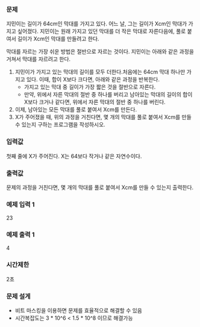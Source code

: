 ### 문제
지민이는 길이가 64cm인 막대를 가지고 있다.
어느 날, 그는 길이가 Xcm인 막대가 가지고 싶어졌다.
지민이는 원래 가지고 있던 막대를 더 작은 막대로 자른다음에, 풀로 붙여서 길이가 Xcm인 막대를 만들려고 한다.

막대를 자르는 가장 쉬운 방법은 절반으로 자르는 것이다.
지민이는 아래와 같은 과정을 거쳐서 막대를 자르려고 한다.

1. 지민이가 가지고 있는 막대의 길이를 모두 더한다.처음에는 64cm 막대 하나만 가지고 있다. 이때, 합이 X보다 크다면, 아래와 같은 과정을 반복한다.
    - 가지고 있는 막대 중 길이가 가장 짧은 것을 절반으로 자른다.
    - 만약, 위에서 자른 막대의 절반 중 하나를 버리고 남아있는 막대의 길이의 합이 X보다 크거나 같다면, 위에서 자른 막대의 절반 중 하나를 버린다.
2. 이제, 남아있는 모든 막대를 풀로 붙여서 Xcm를 만든다.
3. X가 주어졌을 때, 위의 과정을 거친다면, 몇 개의 막대를 풀로 붙여서 Xcm를 만들 수 있는지 구하는 프로그램을 작성하시오.

### 입력값
첫째 줄에 X가 주어진다. X는 64보다 작거나 같은 자연수이다.

### 출력값
문제의 과정을 거친다면, 몇 개의 막대를 풀로 붙여서 Xcm를 만들 수 있는지 출력한다.

### 예제 입력 1
23

### 예제 출력 1
4

### 시간제한
2초

### 문제 설게
- 비트 마스킹을 이용하면 문제를 효율적으로 해결할 수 있음
- 시간복잡도는 3 * 10^6 < 1.5 * 10^8 이므로 해결가능
